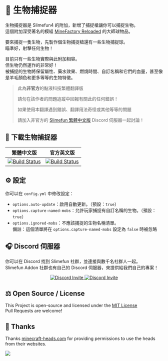 # :ghost: 生物捕捉器

生物捕捉器是 Slimefun4 的附加，新增了捕捉槍讓你可以捕捉生物。<br>
這個附加深受著名的模組 [MineFactory Reloaded](https://www.curseforge.com/minecraft/mc-mods/minefactory-reloaded) 的大師球物品。

要來捕捉一隻生物，先製作個生物捕捉槍還有一些生物捕捉球。<br>
瞄準好，射擊任何生物！

目前只有一些生物實際與此附加相容。<br>
但生物仍然運作的非常好！<br>
被捕捉的生物將保留屬性、藥水效果、燃燒時間、自訂名稱和它們的血量，甚至像是羊毛顏色和更多等等的生物特徵。

> 此為**非官方**的黏液科技繁體翻譯版
>
> 請勿在該作者的問題追蹤中回報有關此的任何錯誤！
>
> 如果使用本翻譯遇到錯誤、翻譯用法奇怪或其他等等的問題
>
> 請加入非官方的 [Slimefun 繁體中文版][TraditionalChinese-DiscordLink] Discord 伺服器一起討論！

## :floppy_disk: 下載生物捕捉器

| 繁體中文版 | 官方英文版 |
| -------- | -------- |
| [![Build Status][TraditionalChinese-Badge]][TraditionalChinese-Link] | [![Build Status][Official-Badge]][Official-Link] |

[TraditionalChinese-Badge]: https://xMikux.github.io/builds/SlimeTraditionalTranslation/MobCapturer/master/badge.svg
[TraditionalChinese-Link]: https://xMikux.github.io/builds/SlimeTraditionalTranslation/MobCapturer/master
[TraditionalChinese-DiscordLink]: https://discord.gg/GF4CwjFXT9
[Official-Badge]: https://thebusybiscuit.github.io/builds/TheBusyBiscuit/MobCapturer/master/badge.svg
[Official-Link]: https://thebusybiscuit.github.io/builds/TheBusyBiscuit/MobCapturer/master


## :gear: 設定
你可以在 `config.yml` 中修改設定：

- `options.auto-update`：啟用自動更新。（預設：`true`）
- `options.capture-named-mobs`：允許玩家捕捉有自訂名稱的生物。（預設：`true`）
- `options.ignored-mobs`：不應該捕捉的生物名稱清單。   
  備註：這個清單將在 `options.capture-named-mobs` 設定為 `false` 時被忽略

## :headphones: Discord 伺服器
你可以在 Discord 找到 Slimefun 社群，並連接與數千名社群人一起。<br>
Slimefun Addon 社群也有自己的 Discord 伺服器，來提供給我們自己的專案！

<p align="center">
  <a href="https://discord.gg/slimefun">
    <img src="https://discordapp.com/api/guilds/565557184348422174/widget.png?style=banner3" alt="Discord Invite"/>
  </a>
  <a href="https://discord.gg/SqD3gg5SAU">
    <img src="https://discordapp.com/api/guilds/809178621424041997/widget.png?style=banner3" alt="Discord Invite"/>
  </a>
</p>

## :balance_scale: Open Source / License
This Project is open-source and licensed under the [MIT License](https://github.com/Slimefun-Addon-Community/MobCapturer/blob/master/LICENSE)<br>
Pull Requests are welcome!

## :gift: Thanks

Thanks [minecraft-heads.com](https://minecraft-heads.com/) for providing permissions to use the heads from their websites.

[![](https://minecraft-heads.com/images/banners/minecraft-heads_fullbanner_468x60.png)](https://minecraft-heads.com/)
